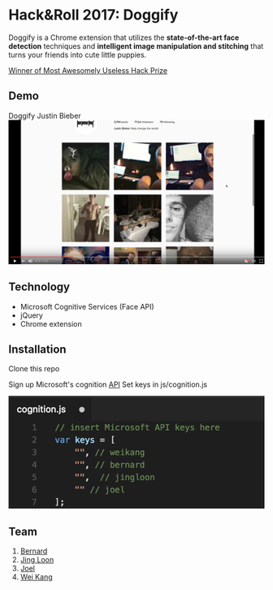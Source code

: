 # Hack&Roll 2017: Doggify
Doggify is a Chrome extension that utilizes the <b>state-of-the-art face detection</b> techniques and <b>intelligent image manipulation and stitching</b> that turns your friends into cute little puppies.

[Winner of Most Awesomely Useless Hack Prize](https://devpost.com/software/doggify)

## Demo
Doggify Justin Bieber
[![Justin Bieber](/docs/img/demo.png)](https://www.youtube.com/watch?v=KqfWDTk06uM "Program in action")

## Technology

- Microsoft Cognitive Services (Face API)
- jQuery
- Chrome extension

## Installation

Clone this repo

Sign up Microsoft's cognition [API](https://www.microsoft.com/cognitive-services/en-us/apis)
Set keys in js/cognition.js

![cognition.js](/docs/img/cognition.png)

## Team
1. [Bernard](https://github.com/bernardyip)
2. [Jing Loon](https://github.com/jingloon)
3. [Joel](https://github.com/funnieguy)
4. [Wei Kang](https://github.com/weikangchia)

